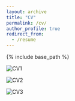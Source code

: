 ```yaml
---
layout: archive
title: "CV"
permalink: /cv/
author_profile: true
redirect_from:
  - /resume
---
```


{% include base_path %}


![CV1](https://ktchung-p.github.io/files/CV_Page1.svg)

![CV2](https://ktchung-p.github.io/files/CV_Page2.svg)

![CV3](https://ktchung-p.github.io/files/CV_Page3.svg)



<!-- Education
======
* Ph.D  in Physics, University of Waterloo, 2022
* M.Sc. in Physics, San Francisco State University, 2017
* B.Sc. in Physics, University of the Pacific, 2013 -->


<!-- 
Work experience
======
* Spring 2024: Academic Pages Collaborator
  * Github University
  * Duties includes: Updates and improvements to template
  * Supervisor: The Users

* Fall 2015: Research Assistant
  * Github University
  * Duties included: Merging pull requests
  * Supervisor: Professor Hub

* Summer 2015: Research Assistant
  * Github University
  * Duties included: Tagging issues
  * Supervisor: Professor Git
  
Skills
======
* Skill 1
* Skill 2
  * Sub-skill 2.1
  * Sub-skill 2.2
  * Sub-skill 2.3
* Skill 3 -->
<!-- 
Publications
======
  <ul>{% for post in site.publications reversed %}
    {% include archive-single-cv.html %}
  {% endfor %}</ul>
  
Talks
======
  <ul>{% for post in site.talks reversed %}
    {% include archive-single-talk-cv.html  %}
  {% endfor %}</ul>
  
Teaching
======
  <ul>{% for post in site.teaching reversed %}
    {% include archive-single-cv.html %}
  {% endfor %}</ul>
  
Service and leadership
======
* Currently signed in to 43 different slack teams -->
